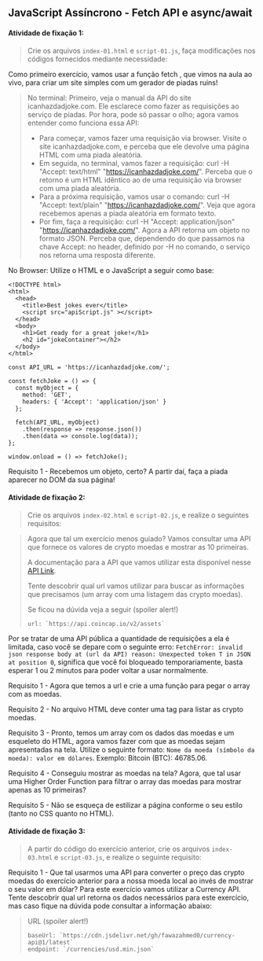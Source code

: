 ## JavaScript Assíncrono - Fetch API e async/await

####  Atividade de fixação 1:
> Crie os arquivos `index-01.html` e `script-01.js`, faça modificações nos códigos fornecidos mediante necessidade:

Como primeiro exercício, vamos usar a função fetch , que vimos na aula ao vivo, para criar um site simples com um gerador de piadas ruins! 

> No terminal: 
> Primeiro, veja o manual da API do site icanhazdadjoke.com. Ele esclarece como fazer as requisições ao serviço de piadas. Por hora, pode só passar o olho; agora vamos entender como funciona essa API:
> * Para começar, vamos fazer uma requisição via browser. Visite o site icanhazdadjoke.com, e perceba que ele devolve uma página HTML com uma piada aleatória.
> * Em seguida, no terminal, vamos fazer a requisição: curl -H "Accept: text/html" "https://icanhazdadjoke.com/". Perceba que o retorno é um HTML idêntico ao de uma requisição via browser com uma piada aleatória.
> * Para a próxima requisição, vamos usar o comando: curl -H "Accept: text/plain" "https://icanhazdadjoke.com/". Veja que agora recebemos apenas a piada aleatória em formato texto.
> * Por fim, faça a requisição: curl -H "Accept: application/json" "https://icanhazdadjoke.com/". Agora a API retorna um objeto no formato JSON. Perceba que, dependendo do que passamos na chave Accept: no header, definido por -H no comando, o serviço nos retorna uma resposta diferente.

No Browser: 
Utilize o HTML e o JavaScript a seguir como base: 

```
<!DOCTYPE html>
<html>
  <head>
    <title>Best jokes ever</title>
    <script src="apiScript.js" ></script>
  </head>
  <body>
    <h1>Get ready for a great joke!</h1>
    <h2 id="jokeContainer"></h2>
  </body>
</html>
```

```  
const API_URL = 'https://icanhazdadjoke.com/';

const fetchJoke = () => {
  const myObject = {
    method: 'GET',
    headers: { 'Accept': 'application/json' }
  };

  fetch(API_URL, myObject)
    .then(response => response.json())
    .then(data => console.log(data));
};

window.onload = () => fetchJoke();
```

Requisito 1 - Recebemos um objeto, certo? A partir daí, faça a piada aparecer no DOM da sua página!


####  Atividade de fixação 2:
> Crie os arquivos `index-02.html` e `script-02.js`,  e realize o seguintes requisitos:

> Agora que tal um exercício menos guiado? Vamos consultar uma API que fornece os valores de crypto moedas e mostrar as 10 primeiras.
>
> A documentação para a API que vamos utilizar esta disponível nesse [API Link](https://docs.coincap.io).
>
> Tente descobrir qual url vamos utilizar para buscar as informações que precisamos (um array com uma listagem das crypto moedas).
>
> Se ficou na dúvida veja a seguir (spoiler alert!)
>
> ```
> url: `https://api.coincap.io/v2/assets`
> ```

Por se tratar de uma API pública a quantidade de requisições a ela é limitada, caso você se depare com o seguinte erro: `FetchError: invalid json response body at (url da API) reason: Unexpected token T in JSON at position 0`, significa que você foi bloqueado temporariamente, basta esperar 1 ou 2 minutos para poder voltar a usar normalmente.

Requisito 1 - Agora que temos a url e crie a uma função para pegar o array com as moedas.

Requisito 2 - No arquivo HTML deve conter uma tag para listar as crypto moedas.

Requisito 3 - Pronto, temos um array com os dados das moedas e um esqueleto do HTML, agora vamos fazer com que as moedas sejam apresentadas na tela. Utilize o seguinte formato: `Nome da moeda (símbolo da moeda): valor em dólares`. Exemplo: Bitcoin (BTC): 46785.06.

Requisito 4 - Conseguiu mostrar as moedas na tela? Agora, que tal usar uma Higher Order Function para filtrar o array das moedas para mostrar apenas as 10 primeiras?

Requisito 5 - Não se esqueça de estilizar a página conforme o seu estilo (tanto no CSS quanto no HTML).



####  Atividade de fixação 3:
> A partir do código do exercício anterior, crie os arquivos `index-03.html` e `script-03.js`,  e realize o seguinte requisito:

Requisito 1 - Que tal usarmos uma API para converter o preço das crypto moedas do exercício anterior para a nossa moeda local ao invés de mostrar o seu valor em dólar?
Para este exercício vamos utilizar a Currency API. Tente descobrir qual url retorna os dados necessários para este exercício, mas caso fique na dúvida pode consultar a informação abaixo:

> URL (spoiler alert!)
> ```
> baseUrl: `https://cdn.jsdelivr.net/gh/fawazahmed0/currency-api@1/latest`  
> endpoint: `/currencies/usd.min.json`
> ```



